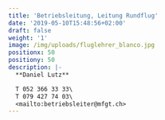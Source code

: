 ```yaml
---
title: 'Betriebsleitung, Leitung Rundflug'
date: '2019-05-10T15:48:56+02:00'
draft: false
weight: '1'
image: /img/uploads/fluglehrer_blanco.jpg
positionx: 50
positiony: 50
description: |-
  **Daniel Lutz**

  T 052 366 33 33\
  T 079 427 74 03\
  <mailto:betriebsleiter@mfgt.ch>
---
```


